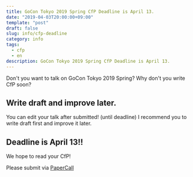 ```yaml
---
title: GoCon Tokyo 2019 Spring CfP Deadline is April 13.
date: "2019-04-03T20:00:00+09:00"
template: "post"
draft: false
slug: info/cfp-deadline
category: info
tags: 
  - cfp
  - en
description: GoCon Tokyo 2019 Spring CfP Deadline is April 13.  
---
```


Don't you want to talk on GoCon Tokyo 2019 Spring?
Why don't you write CfP soon?

## Write draft and improve later.

You can edit your talk after submitted! (until deadline)
I recommend you to write draft first and improve it later.

## Deadline is April 13!!

We hope to read your CfP!

Please submit via [PaperCall](https://www.papercall.io/gocon-tokyo-2019)